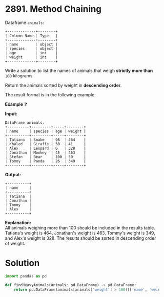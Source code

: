 # 2891. Method Chaining

Dataframe `animals`:

```
+-------------+--------+
| Column Name | Type   |
+-------------+--------+
| name        | object |
| species     | object |
| age         | int    |
| weight      | int    |
+-------------+--------+
```

Write a solution to list the names of animals that weigh **strictly more than** `100` kilograms.

Return the animals sorted by weight in **descending order**.

The result format is in the following example.

**Example 1:**

**Input:** <br>

```
DataFrame animals:
+----------+---------+-----+--------+
| name     | species | age | weight |
+----------+---------+-----+--------+
| Tatiana  | Snake   | 98  | 464    |
| Khaled   | Giraffe | 50  | 41     |
| Alex     | Leopard | 6   | 328    |
| Jonathan | Monkey  | 45  | 463    |
| Stefan   | Bear    | 100 | 50     |
| Tommy    | Panda   | 26  | 349    |
+----------+---------+-----+--------+
```

**Output:** <br>

```
+----------+
| name     |
+----------+
| Tatiana  |
| Jonathan |
| Tommy    |
| Alex     |
+----------+

```

**Explanation:**<br>
All animals weighing more than 100 should be included in the results table.
Tatiana's weight is 464, Jonathan's weight is 463, Tommy's weight is 349, and Alex's weight is 328.
The results should be sorted in descending order of weight.

# Solution

```python
import pandas as pd

def findHeavyAnimals(animals: pd.DataFrame) -> pd.DataFrame:
    return pd.DataFrame(animals[animals['weight'] > 100][['name', 'weight']].sort_values(by='weight', ascending=False)['name'])
```
